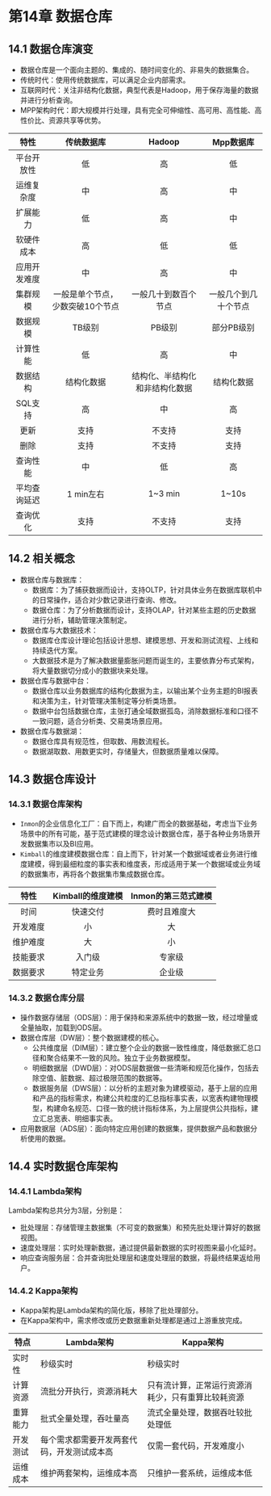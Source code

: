 # 第14章 数据仓库

## 14.1 数据仓库演变

- 数据仓库是一个面向主题的、集成的、随时间变化的、非易失的数据集合。
- 传统时代：使用传统数据库，可以满足企业内部需求。
- 互联网时代：关注非结构化数据，典型代表是Hadoop，用于保存海量的数据并进行分析查询。
- MPP架构时代：即大规模并行处理，具有完全可伸缩性、高可用、高性能、高性价比、资源共享等优势。

|     特性     |            传统数据库            |             Hadoop             |      Mpp数据库       |
| :----------: | :------------------------------: | :----------------------------: | :------------------: |
|  平台开放性  |                低                |               高               |          低          |
|  运维复杂度  |                中                |               高               |          中          |
|   扩展能力   |                低                |               高               |          中          |
|  软硬件成本  |                高                |               低               |          低          |
| 应用开发难度 |                中                |               高               |          中          |
|   集群规模   | 一般是单个节点，少数突破10个节点 |      一般几十到数百个节点      | 一般几个到几十个节点 |
|   数据规模   |              TB级别              |             PB级别             |      部分PB级别      |
|   计算性能   |                低                |               高               |          中          |
|   数据结构   |            结构化数据            | 结构化、半结构化和非结构化数据 |      结构化数据      |
|   SQL支持    |                高                |               中               |          高          |
|     更新     |               支持               |             不支持             |         支持         |
|     删除     |               支持               |             不支持             |         支持         |
|   查询性能   |                中                |               低               |          高          |
| 平均查询延迟 |            1 min左右             |            1~3 min             |        1~10s         |
|   查询优化   |               支持               |             不支持             |         支持         |

## 14.2 相关概念

- 数据仓库与数据库：
    - 数据库：为了捕获数据而设计，支持OLTP，针对具体业务在数据库联机中的日常操作，适合对少数记录进行查询、修改。
    - 数据仓库：为了分析数据而设计，支持OLAP，针对某些主题的历史数据进行分析，辅助管理决策制定。
- 数据仓库与大数据技术：
    - 数据库仓库设计理论包括设计思想、建模思想、开发和测试流程、上线和持续迭代方案。
    - 大数据技术是为了解决数据量膨胀问题而诞生的，主要依靠分布式架构，将大量数据切分成小的数据块来处理。
- 数据仓库与数据中台：
    - 数据仓库以业务数据库的结构化数据为主，以输出某个业务主题的BI报表和决策为主，针对管理决策制定等分析类场景。
    - 数据中台包括数据仓库，主张打通全域数据孤岛，消除数据标准和口径不一致问题，适合分析类、交易类场景应用。
- 数据仓库与数据湖：
    - 数据仓库具有规范性，但取数、用数流程长。
    - 数据湖取数、用数更实时，存储量大，但数据质量难以保障。
    

## 14.3 数据仓库设计

### 14.3.1 数据仓库架构

- `Inmon`的企业信息化工厂：自下而上，构建广而全的数据基础，考虑当下业务场景中的所有可能，基于范式建模的理念设计数据仓库，基于各种业务场景开发数据集市以及BI应用。
- `Kimball`的维度建模数据仓库：自上而下，针对某一个数据域或者业务进行维度建模，得到最细粒度的事实表和维度表，形成适用于某一个数据域或业务域的数据集市，再将各个数据集市集成数据仓库。

|   特性   | Kimball的维度建模 | Inmon的第三范式建模 |
| :------: | :---------------: | :-----------------: |
|   时间   |     快速交付      |    费时且难度大     |
| 开发难度 |        小         |         大          |
| 维护难度 |        大         |         小          |
| 技能要求 |      入门级       |       专家级        |
| 数据要求 |     特定业务      |       企业级        |

### 14.3.2 数据仓库分层

- 操作数据存储层（ODS层）：用于保持和来源系统中的数据一致，经过增量或全量抽取，加载到ODS层。
- 数据仓库层（DW层）：整个数据建模的核心。
   - 公共维度层（DIM层）：建立整个企业的数据一致性维度，降低数据汇总口径和聚合结果不一致的风险。独立于业务数据模型。
   - 明细数据层（DWD层）：对ODS层数据做一些清晰和规范化操作，包括去除空值、脏数据、超过极限范围的数据等。
   - 数据服务层（DWS层）：以分析的主题对象为建模驱动，基于上层的应用和产品的指标需求，构建公共粒度的汇总指标事实表，以宽表构建物理模型，构建命名规范、口径一致的统计指标体系，为上层提供公共指标，建立汇总宽表、明细事实表。
- 应用数据层（ADS层）：面向特定应用创建的数据集，提供数据产品和数据分析使用的数据。

## 14.4 实时数据仓库架构

### 14.4.1 Lambda架构

Lambda架构总共分为3层，分别是：
- 批处理层：存储管理主数据集（不可变的数据集）和预先批处理计算好的数据视图。
- 速度处理层：实时处理新数据，通过提供最新数据的实时视图来最小化延时。
- 响应查询服务层：合并查询批处理层和速度处理层的数据，将最终结果返给用户。

### 14.4.2 Kappa架构

- Kappa架构是Lambda架构的简化版，移除了批处理部分。
- 在Kappa架构中，需求修改或历史数据重新处理都是通过上游重放完成。

| 特点     | Lambda架构                                 | Kappa架构                                          |
| -------- | ------------------------------------------ | -------------------------------------------------- |
| 实时性   | 秒级实时                                   | 秒级实时                                           |
| 计算资源 | 流批分开执行，资源消耗大                   | 只有流计算，正常运行资源消耗少，只有重算比较耗资源 |
| 重算能力 | 批式全量处理，吞吐量高                     | 流式全量处理，数据吞吐较批处理低                   |
| 开发测试 | 每个需求都需要开发两套代码，开发测试成本高 | 仅需一套代码，开发难度小                           |
| 运维成本 | 维护两套架构，运维成本高                   | 只维护一套系统，运维成本低                         |

